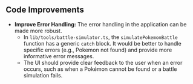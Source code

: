 ## Code Improvements

-  **Improve Error Handling:** The error handling in the application can be made more robust.
    *   In `lib/tools/battle-simulator.ts`, the `simulatePokemonBattle` function has a generic `catch` block. It would be better to handle specific errors (e.g., Pokemon not found) and provide more informative error messages.
    *   The UI should provide clear feedback to the user when an error occurs, such as when a Pokémon cannot be found or a battle simulation fails.